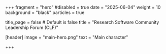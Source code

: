 +++
fragment = "hero"
#disabled = true
date = "2025-06-04"
weight = 10
background = "black"
particles = true

title_page = false # Default is false
title = "Research Software Community Leadership Forum (CLF)"

[header]
  image = "main-hero.png"
  text = "Main character"

+++
